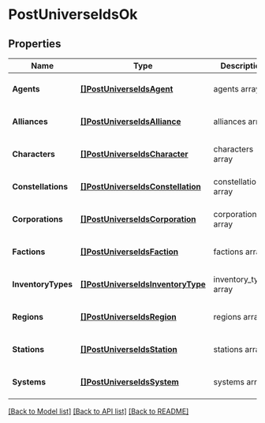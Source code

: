 # PostUniverseIdsOk

## Properties
Name | Type | Description | Notes
------------ | ------------- | ------------- | -------------
**Agents** | [**[]PostUniverseIdsAgent**](post_universe_ids_agent.md) | agents array | [optional] [default to null]
**Alliances** | [**[]PostUniverseIdsAlliance**](post_universe_ids_alliance.md) | alliances array | [optional] [default to null]
**Characters** | [**[]PostUniverseIdsCharacter**](post_universe_ids_character.md) | characters array | [optional] [default to null]
**Constellations** | [**[]PostUniverseIdsConstellation**](post_universe_ids_constellation.md) | constellations array | [optional] [default to null]
**Corporations** | [**[]PostUniverseIdsCorporation**](post_universe_ids_corporation.md) | corporations array | [optional] [default to null]
**Factions** | [**[]PostUniverseIdsFaction**](post_universe_ids_faction.md) | factions array | [optional] [default to null]
**InventoryTypes** | [**[]PostUniverseIdsInventoryType**](post_universe_ids_inventory_type.md) | inventory_types array | [optional] [default to null]
**Regions** | [**[]PostUniverseIdsRegion**](post_universe_ids_region.md) | regions array | [optional] [default to null]
**Stations** | [**[]PostUniverseIdsStation**](post_universe_ids_station.md) | stations array | [optional] [default to null]
**Systems** | [**[]PostUniverseIdsSystem**](post_universe_ids_system.md) | systems array | [optional] [default to null]

[[Back to Model list]](../README.md#documentation-for-models) [[Back to API list]](../README.md#documentation-for-api-endpoints) [[Back to README]](../README.md)


